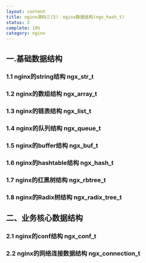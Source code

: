 ```yaml
---
layout: content
title: nginx源码三(5)：nginx数据结构(ngx_hash_t)
status: 2
complete: 10% 
category: nginx
---
```


## 一.基础数据结构

### 1.1 nginx的string结构 ngx_str_t

### 1.2 nginx的数组结构 ngx_array_t

### 1.3 nginx的链表结构 ngx_list_t

### 1.4 nginx的队列结构 ngx_queue_t

### 1.5 nginx的buffer结构 ngx_buf_t

### 1.6 nginx的hashtable结构 ngx_hash_t

### 1.7 nginx的红黑树结构 ngx_rbtree_t

### 1.8 nginx的Radix树结构 ngx_radix_tree_t


## 二、业务核心数据结构

### 2.1 nginx的conf结构 ngx_conf_t

### 2.2 nginx的网络连接数据结构  ngx_connection_t



